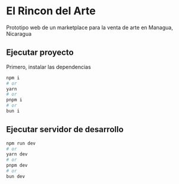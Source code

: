 # El Rincon del Arte

Prototipo web de un marketplace para la venta de arte en Managua, Nicaragua

## Ejecutar proyecto

Primero, instalar las dependencias

```bash
npm i
# or
yarn
# or
pnpm i
# or
bun i
```

## Ejecutar servidor de desarrollo

```bash
npm run dev
# or
yarn dev
# or
pnpm dev
# or
bun dev
```
